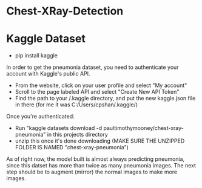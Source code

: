 # Chest-XRay-Detection

# Kaggle Dataset

 - pip install kaggle

In order to get the pneumonia dataset, you need to authenticate your account with Kaggle's public API.
 - From the website, click on your user profile and select "My account"
 - Scroll to the page labeled API and select "Create New API Token"
 - Find the path to your /.kaggle directory, and put the new kaggle.json file in there
    (for me it was C:/Users/cpshan/.kaggle/)

Once you're authenticated:
 - Run "kaggle datasets download -d paultimothymooney/chest-xray-pneumonia" in this projects directory
 - unzip this once it's done downloading (MAKE SURE THE UNZIPPED FOLDER IS NAMED "chest-xray-pneumonia")

 As of right now, the model built is almost always predicting pneumonia, since this datset has more than twice as many
 pneumonia images. The next step should be to augment (mirror) the normal images to make more images.